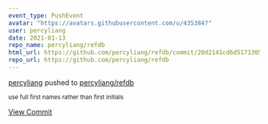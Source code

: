 ```yaml
---
event_type: PushEvent
avatar: "https://avatars.githubusercontent.com/u/435384?"
user: percyliang
date: 2021-01-13
repo_name: percyliang/refdb
html_url: https://github.com/percyliang/refdb/commit/20d2141cd6d517130506df902cfad8748f2c8975
repo_url: https://github.com/percyliang/refdb
---
```


<a href='https://github.com/percyliang' target='_blank'>percyliang</a> pushed to <a href='https://github.com/percyliang/refdb' target='_blank'>percyliang/refdb</a>

<small>use full first names rather than first initials</small>

<a href='https://github.com/percyliang/refdb/commit/20d2141cd6d517130506df902cfad8748f2c8975' target='_blank'>View Commit</a>